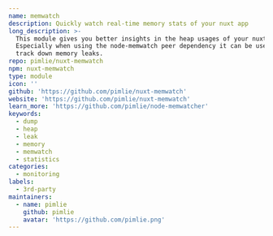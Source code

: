 ```yaml
---
name: memwatch
description: Quickly watch real-time memory stats of your nuxt app
long_description: >-
  This module gives you better insights in the heap usages of your nuxt server.
  Especially when using the node-memwatch peer dependency it can be used to help
  track down memory leaks.
repo: pimlie/nuxt-memwatch
npm: nuxt-memwatch
type: module
icon: ''
github: 'https://github.com/pimlie/nuxt-memwatch'
website: 'https://github.com/pimlie/nuxt-memwatch'
learn_more: 'https://github.com/pimlie/node-memwatcher'
keywords:
  - dump
  - heap
  - leak
  - memory
  - memwatch
  - statistics
categories:
  - monitoring
labels:
  - 3rd-party
maintainers:
  - name: pimlie
    github: pimlie
    avatar: 'https://github.com/pimlie.png'
---
```

